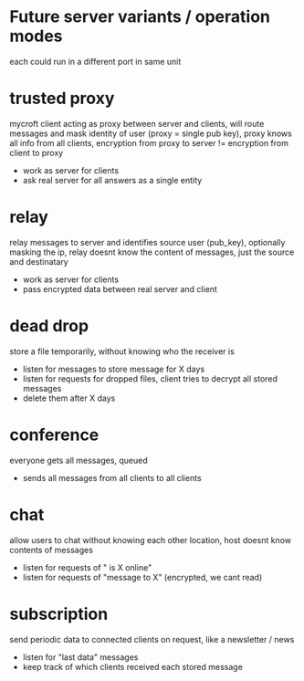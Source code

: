 # Future server variants / operation modes

each could run in a different port in same unit

# trusted proxy

mycroft client acting as proxy between server and clients, will route messages
and mask identity of user (proxy = single pub key), proxy knows all info from
 all clients, encryption from proxy to server != encryption from client to proxy

- work as server for clients
- ask real server for all answers as a single entity


# relay

relay messages to server and identifies source user (pub_key),
 optionally masking the ip, relay doesnt know the content of messages, just
 the source and destinatary

- work as server for clients
- pass encrypted data between real server and client


# dead drop

store a file temporarily, without knowing who the receiver is

- listen for messages to store message for X days
- listen for requests for dropped files, client tries to decrypt all stored
messages
- delete them after X days

# conference

everyone gets all messages, queued

- sends all messages from all clients to all clients

# chat

allow users to chat without knowing each other location, host doesnt know
contents of messages

- listen for requests of " is X online"
- listen for requests of "message to X" (encrypted, we cant read)

# subscription

send periodic data to connected clients on request, like a newsletter / news

- listen for "last data" messages
- keep track of which clients received each stored message